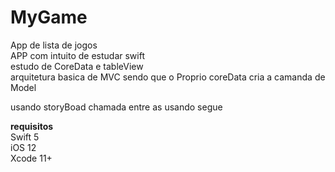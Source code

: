 # MyGame
App de lista de jogos  <br>
APP com intuito de estudar swift <br>
estudo de CoreData e tableView <br>
arquitetura basica de MVC sendo que o Proprio coreData cria a camanda de Model                                       

usando storyBoad chamada entre as usando segue <br>

<strong> requisitos </strong> <br >
Swift 5 <br>
iOS 12 <br>
Xcode 11+
